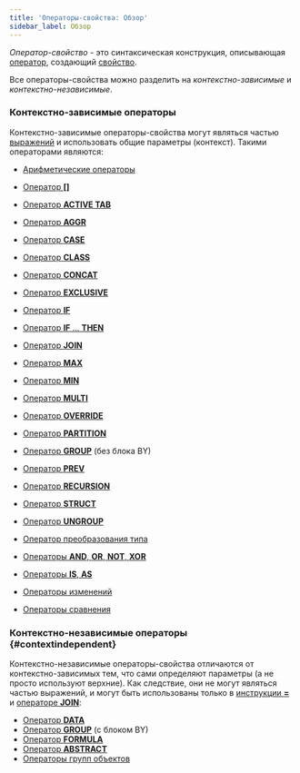 ```yaml
---
title: 'Операторы-свойства: Обзор'
sidebar_label: Обзор
---
```


*Оператор-свойство* - это синтаксическая конструкция, описывающая [оператор](Operators.md), создающий [свойство](Properties.md). 

Все операторы-свойства можно разделить на *контекстно-зависимые* и *контекстно-независимые*.

### Контекстно-зависимые операторы

Контекстно-зависимые операторы-свойства могут являться частью [выражений](Expression.md) и использовать общие параметры (контекст). Такими операторами являются:

-   [Арифметические операторы](Arithmetic_operators.md)

-   [Оператор **\[\]**](Operator_.md)

-   [Оператор **ACTIVE TAB**](ACTIVE_TAB_operator.md)

-   [Оператор **AGGR**](AGGR_operator.md)

-   [Оператор **CASE**](CASE_operator.md)

-   [Оператор **CLASS**](CLASS_operator.md)

-   [Оператор **CONCAT**](CONCAT_operator.md)

-   [Оператор **EXCLUSIVE**](EXCLUSIVE_operator.md)

-   [Оператор **IF**](IF_operator.md)

-   [Оператор **IF** ... **THEN**](IF_..._THEN_operator.md)

-   [Оператор **JOIN**](JOIN_operator.md)

-   [Оператор **MAX**](MAX_operator.md)

-   [Оператор **MIN**](MIN_operator.md)

-   [Оператор **MULTI**](MULTI_operator.md)

-   [Оператор **OVERRIDE**](OVERRIDE_operator.md)

-   [Оператор **PARTITION**](PARTITION_operator.md)

-   [Оператор **GROUP**](GROUP_operator.md) (без блока BY)

-   [Оператор **PREV**](PREV_operator.md)

-   [Оператор **RECURSION**](RECURSION_operator.md)
-   [Оператор **STRUCT**](STRUCT_operator.md)
-   [Оператор **UNGROUP**](UNGROUP_operator.md)
-   [Оператор преобразования типа](Type_conversion_operator.md)
-   [Операторы **AND**, **OR**, **NOT**, **XOR**](AND_OR_NOT_XOR_operators.md)
-   [Операторы **IS**, **AS**](IS_AS_operators.md)
-   [Операторы изменений](Change_operators.md)
-   [Операторы сравнения](Comparison_operators.md)

### Контекстно-независимые операторы {#contextindependent}

Контекстно-независимые операторы-свойства отличаются от контекстно-зависимых тем, что сами определяют параметры (а не просто используют верхние). Как следствие, они не могут являться частью выражений, и могут быть использованы только в [инструкции **=**](Instruction_=.md) и [операторе **JOIN**](JOIN_operator.md): 

-   [Оператор **DATA**](DATA_operator.md)
-   [Оператор **GROUP**](GROUP_operator.md) (с блоком BY)
-   [Оператор **FORMULA**](FORMULA_operator.md)
-   [Оператор **ABSTRACT**](ABSTRACT_operator.md)
-   [Операторы групп объектов](Object_group_operator.md)
